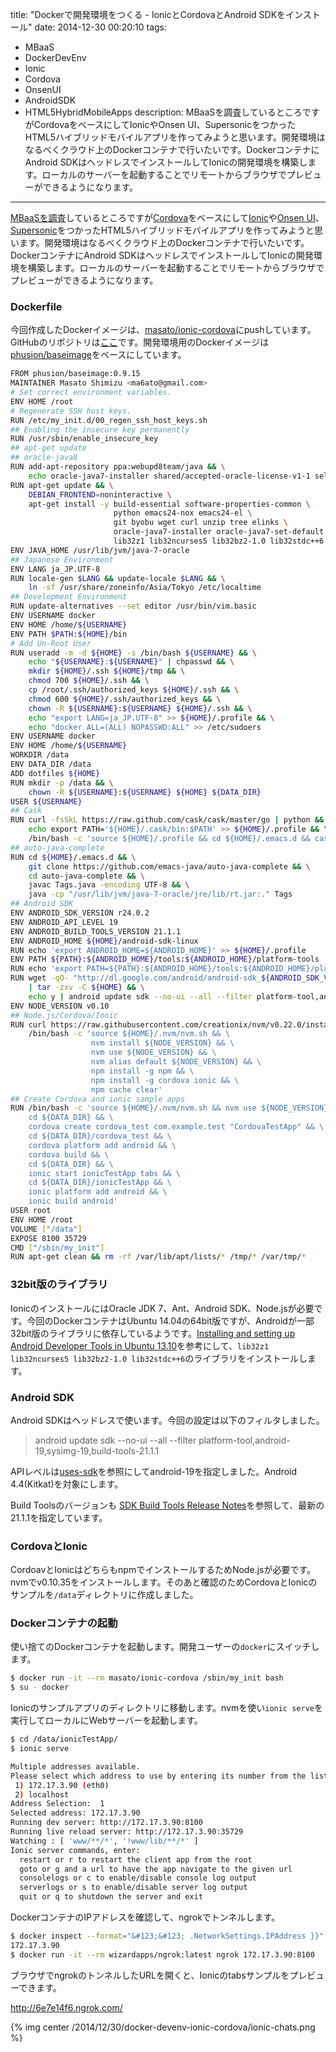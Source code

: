 title: "Dockerで開発環境をつくる - IonicとCordovaとAndroid SDKをインストール"
date: 2014-12-30 00:20:10
tags:
 - MBaaS
 - DockerDevEnv
 - Ionic
 - Cordova
 - OnsenUI
 - AndroidSDK
 - HTML5HybridMobileApps
description: MBaaSを調査しているところですがCordovaをベースにしてIonicやOnsen UI、SupersonicをつかったHTML5ハイブリッドモバイルアプリを作ってみようと思います。開発環境はなるべくクラウド上のDockerコンテナで行いたいです。DockerコンテナにAndroid SDKはヘッドレスでインストールしてIonicの開発環境を構築します。ローカルのサーバーを起動することでリモートからブラウザでプレビューができるようになります。
---

[MBaaSを調査](/2014/12/22/mbaas-html5-hybrid-mobile-apps-references/)しているところですが[Cordova](http://cordova.apache.org/)をベースにして[Ionic](http://ionicframework.com/)や[Onsen UI](http://onsen.io/)、[Supersonic](http://www.appgyver.com/supersonic)をつかったHTML5ハイブリッドモバイルアプリを作ってみようと思います。開発環境はなるべくクラウド上のDockerコンテナで行いたいです。DockerコンテナにAndroid SDKはヘッドレスでインストールしてIonicの開発環境を構築します。ローカルのサーバーを起動することでリモートからブラウザでプレビューができるようになります。

<!-- more -->

### Dockerfile

今回作成したDockerイメージは、[masato/ionic-cordova](https://registry.hub.docker.com/u/masato/ionic-cordova/)にpushしています。GitHubのリポジトリは[ここ](https://github.com/masato/ionic-cordova)です。開発環境用のDockerイメージは[phusion/baseimage](https://index.docker.io/u/phusion/baseimage/)をベースにしています。


``` bash ~/docker_apps/ionic-cordova/Dockerfile
FROM phusion/baseimage:0.9.15
MAINTAINER Masato Shimizu <ma6ato@gmail.com>
# Set correct environment variables.
ENV HOME /root
# Regenerate SSH host keys.
RUN /etc/my_init.d/00_regen_ssh_host_keys.sh
## Enabling the insecure key permanently
RUN /usr/sbin/enable_insecure_key
## apt-get update
## oracle-java8
RUN add-apt-repository ppa:webupd8team/java && \
    echo oracle-java7-installer shared/accepted-oracle-license-v1-1 select true | /usr/bin/debconf-set-selections
RUN apt-get update && \
    DEBIAN_FRONTEND=noninteractive \
    apt-get install -y build-essential software-properties-common \
                       python emacs24-nox emacs24-el \
                       git byobu wget curl unzip tree elinks \
                       oracle-java7-installer oracle-java7-set-default ant \
                       lib32z1 lib32ncurses5 lib32bz2-1.0 lib32stdc++6
ENV JAVA_HOME /usr/lib/jvm/java-7-oracle
## Japanese Environment
ENV LANG ja_JP.UTF-8
RUN locale-gen $LANG && update-locale $LANG && \
    ln -sf /usr/share/zoneinfo/Asia/Tokyo /etc/localtime
## Development Environment
RUN update-alternatives --set editor /usr/bin/vim.basic
ENV USERNAME docker
ENV HOME /home/${USERNAME}
ENV PATH $PATH:${HOME}/bin
# Add Un-Root User
RUN useradd -m -d ${HOME} -s /bin/bash ${USERNAME} && \
    echo "${USERNAME}:${USERNAME}" | chpasswd && \
    mkdir ${HOME}/.ssh ${HOME}/tmp && \
    chmod 700 ${HOME}/.ssh && \
    cp /root/.ssh/authorized_keys ${HOME}/.ssh && \
    chmod 600 ${HOME}/.ssh/authorized_keys && \
    chown -R ${USERNAME}:${USERNAME} ${HOME}/.ssh && \
    echo "export LANG=ja_JP.UTF-8" >> ${HOME}/.profile && \
    echo "docker ALL=(ALL) NOPASSWD:ALL" >> /etc/sudoers
ENV USERNAME docker
ENV HOME /home/${USERNAME}
WORKDIR /data
ENV DATA_DIR /data
ADD dotfiles ${HOME}
RUN mkdir -p /data && \
    chown -R ${USERNAME}:${USERNAME} ${HOME} ${DATA_DIR}
USER ${USERNAME}
## Cask
RUN curl -fsSkL https://raw.github.com/cask/cask/master/go | python && \
    echo export PATH='${HOME}/.cask/bin:$PATH' >> ${HOME}/.profile && \
    /bin/bash -c 'source ${HOME}/.profile && cd ${HOME}/.emacs.d && cask install'
## auto-java-complete
RUN cd ${HOME}/.emacs.d && \
    git clone https://github.com/emacs-java/auto-java-complete && \
    cd auto-java-complete && \
    javac Tags.java -encoding UTF-8 && \
    java -cp "/usr/lib/jvm/java-7-oracle/jre/lib/rt.jar:." Tags
## Android SDK
ENV ANDROID_SDK_VERSION r24.0.2
ENV ANDROID_API_LEVEL 19
ENV ANDROID_BUILD_TOOLS_VERSION 21.1.1
ENV ANDROID_HOME ${HOME}/android-sdk-linux
RUN echo 'export ANDROID_HOME=${ANDROID_HOME}' >> ${HOME}/.profile
ENV PATH ${PATH}:${ANDROID_HOME}/tools:${ANDROID_HOME}/platform-tools
RUN echo 'export PATH=${PATH}:${ANDROID_HOME}/tools:${ANDROID_HOME}/platform-tools' >> ${HOME}/.profile
RUN wget -qO- "http://dl.google.com/android/android-sdk_${ANDROID_SDK_VERSION}-linux.tgz" \
    | tar -zxv -C ${HOME} && \
    echo y | android update sdk --no-ui --all --filter platform-tool,android-${ANDROID_API_LEVEL},sysimg-${ANDROID_API_LEVEL},build-tools-${ANDROID_BUILD_TOOLS_VERSION}
ENV NODE_VERSION v0.10
## Node.js/Cordova/Ionic
RUN curl https://raw.githubusercontent.com/creationix/nvm/v0.22.0/install.sh | bash && \
    /bin/bash -c 'source ${HOME}/.nvm/nvm.sh && \
                  nvm install ${NODE_VERSION} && \
                  nvm use ${NODE_VERSION} && \
                  nvm alias default ${NODE_VERSION} && \
                  npm install -g npm && \
                  npm install -g cordova ionic && \
                  npm cache clear'
## Create Cordova and ionic sample apps
RUN /bin/bash -c 'source ${HOME}/.nvm/nvm.sh && nvm use ${NODE_VERSION} \
    cd ${DATA_DIR} && \
    cordova create cordova_test com.example.test "CordovaTestApp" && \
    cd ${DATA_DIR}/cordova_test && \
    cordova platform add android && \
    cordova build && \
    cd ${DATA_DIR} && \
    ionic start ionicTestApp tabs && \
    cd ${DATA_DIR}/ionicTestApp && \
    ionic platform add android && \
    ionic build android'
USER root
ENV HOME /root
VOLUME ["/data"]
EXPOSE 8100 35729
CMD ["/sbin/my_init"]
RUN apt-get clean && rm -rf /var/lib/apt/lists/* /tmp/* /var/tmp/*
```

### 32bit版のライブラリ

IonicのインストールにはOracle JDK 7、Ant、Android SDK、Node.jsが必要です。今回のDockerコンテナはUbuntu 14.04の64bit版ですが、Androidが一部32bit版のライブラリに依存しているようです。[Installing and setting up Android Developer Tools in Ubuntu 13.10](http://sherwinrobles.blogspot.jp/2014/02/installing-and-setting-up-android.html)を参考にして、`lib32z1 lib32ncurses5 lib32bz2-1.0 lib32stdc++6`のライブラリをインストールします。

### Android SDK

Android SDKはヘッドレスで使います。今回の設定は以下のフィルタしました。

> android update sdk --no-ui --all --filter platform-tool,android-19,sysimg-19,build-tools-21.1.1

APIレベルは[uses-sdk](http://developer.android.com/guide/topics/manifest/uses-sdk-element.html)を参照にしてandroid-19を指定しました。Android 4.4(Kitkat)を対象にします。

Build Toolsのバージョンも [SDK Build Tools Release Notes](https://developer.android.com/tools/revisions/build-tools.html)を参照して、最新の21.1.1を指定しています。

### CordovaとIonic

CordoavとIonicはどちらもnpmでインストールするためNode.jsが必要です。nvmでv0.10.35をインストールします。そのあと確認のためCordovaとIonicのサンプルを`/data`ディレクトリに作成しました。

### Dockerコンテナの起動

使い捨てのDockerコンテナを起動します。開発ユーザーの`docker`にスイッチします。

``` bash
$ docker run -it --rm masato/ionic-cordova /sbin/my_init bash
$ su - docker
```

Ionicのサンプルアプリのディレクトリに移動します。nvmを使い`ionic serve`を実行してローカルにWebサーバーを起動します。

``` bash
$ cd /data/ionicTestApp/
$ ionic serve

Multiple addresses available.
Please select which address to use by entering its number from the list below:
 1) 172.17.3.90 (eth0)
 2) localhost
Address Selection:  1
Selected address: 172.17.3.90
Running dev server: http://172.17.3.90:8100
Running live reload server: http://172.17.3.90:35729
Watching : [ 'www/**/*', '!www/lib/**/*' ]
Ionic server commands, enter:
  restart or r to restart the client app from the root
  goto or g and a url to have the app navigate to the given url
  consolelogs or c to enable/disable console log output
  serverlogs or s to enable/disable server log output
  quit or q to shutdown the server and exit
```

DockerコンテナのIPアドレスを確認して、ngrokでトンネルします。

``` bash
$ docker inspect --format="&#123;&#123; .NetworkSettings.IPAddress }}" e0c6dac55a79
172.17.3.90
$ docker run -it --rm wizardapps/ngrok:latest ngrok 172.17.3.90:8100
```

ブラウザでngrokのトンネルしたURLを開くと、Ionicのtabsサンプルをプレビューできます。

http://6e7e14f6.ngrok.com/

{% img center /2014/12/30/docker-devenv-ionic-cordova/ionic-chats.png %}




